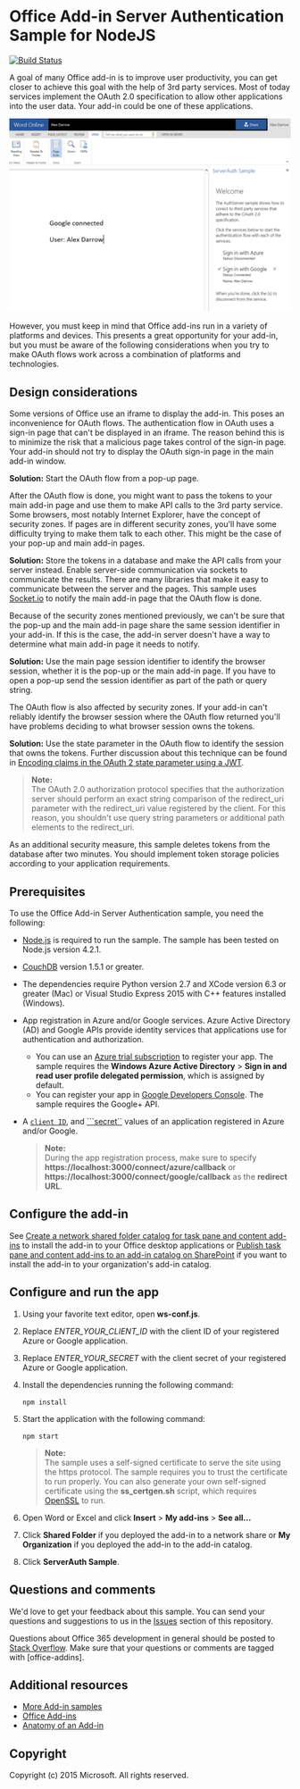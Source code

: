 # Office Add-in Server Authentication Sample for NodeJS

[![Build Status](https://travis-ci.org/OfficeDev/Office-Add-in-NodeJS-ServerAuth.svg?branch=master)](https://travis-ci.org/OfficeDev/Office-Add-in-NodeJS-ServerAuth)

A goal of many Office add-in is to improve user productivity, you can get closer to achieve this goal with the help of 3rd party services. Most of today services implement the OAuth 2.0 specification to allow other applications into the user data. Your add-in could be one of these applications.

![Office Add-in Server Authentication Sample screenshot](/readme-images/Office-Add-in-NodeJS-ServerAuth.png)

[//]: # "> **Note:** Link here to Reeza's article."

However, you must keep in mind that Office add-ins run in a variety of platforms and devices. This presents a great opportunity for your add-in, but you must be aware of the following considerations when you try to make OAuth flows work across a combination of platforms and technologies.

## Design considerations

Some versions of Office use an iframe to display the add-in. This poses an inconvenience for OAuth flows. The authentication flow in OAuth uses a sign-in page that can't be displayed in an iframe. The reason behind this is to minimize the risk that a malicious page takes control of the sign-in page. Your add-in should not try to display the OAuth sign-in page in the main add-in window.

**Solution:** Start the OAuth flow from a pop-up page.

After the OAuth flow is done, you might want to pass the tokens to your main add-in page and use them to make API calls to the 3rd party service. 
Some browsers, most notably Internet Explorer, have the concept of security zones. If pages are in different security zones, you'll have some difficulty trying to make them talk to each other. This might be the case of your pop-up and main add-in pages.

**Solution:** Store the tokens in a database and make the API calls from your server instead. Enable server-side communication via sockets to communicate the results. There are many libraries that make it easy to communicate between the server and the pages. This sample uses [Socket.io](http://socket.io) to notify the main add-in page that the OAuth flow is done.

Because of the security zones mentioned previously, we can't be sure that the pop-up and the main add-in page share the same session identifier in your add-in. If this is the case, the add-in server doesn't have a way to determine what main add-in page it needs to notify.

**Solution:** Use the main page session identifier to identify the browser session, whether it is the pop-up or the main add-in page. If you have to open a pop-up send the session identifier as part of the path or query string.

The OAuth flow is also affected by security zones. If your add-in can't reliably identify the browser session where the OAuth flow returned you'll have problems deciding to what browser session owns the tokens.

**Solution:** Use the state parameter in the OAuth flow to identify the session that owns the tokens. Further discussion about this technique can be found in [Encoding claims in the OAuth 2 state parameter using a JWT](https://tools.ietf.org/html/draft-bradley-oauth-jwt-encoded-state-04). 

> **Note:** <br /> The OAuth 2.0 authorization protocol specifies that the authorization server should perform an exact string comparison of the redirect_uri parameter with the redirect_uri value registered by the client. For this reason, you shouldn't use query string parameters or additional path elements to the redirect_uri. 

As an additional security measure, this sample deletes tokens from the database after two minutes. You should implement token storage policies according to your application requirements.

## Prerequisites

To use the Office Add-in Server Authentication sample, you need the following:

* [Node.js](https://nodejs.org/) is required to run the sample. The sample has been tested on Node.js version 4.2.1.
* [CouchDB](https://couchdb.apache.org) version 1.5.1 or greater.
* The dependencies require Python version 2.7 and XCode version 6.3 or greater (Mac) or Visual Studio Express 2015 with C++ features installed (Windows).
* App registration in Azure and/or Google services. Azure Active Directory (AD) and Google APIs provide identity services that applications use for authentication and authorization.
    * You can use an [Azure trial subscription](https://account.windowsazure.com/SignUp) to register your app. The sample requires the **Windows Azure Active Directory** > **Sign in and read user profile delegated permission**, which is assigned by default.
    * You can register your app in [Google Developers Console](https://console.developers.google.com/). The sample requires the Google+ API.
* A [```client ID```](app/Constants.php#L29), and [```secret``](app/Constants.php#L30) values of an application registered in Azure and/or Google.

     > **Note:** <br />
     During the app registration process, make sure to specify **https://localhost:3000/connect/azure/callback** or **https://localhost:3000/connect/google/callback** as the **redirect URL**.

## Configure the add-in

See [Create a network shared folder catalog for task pane and content add-ins](https://msdn.microsoft.com/library/office/fp123503.aspx) to install the add-in to your Office desktop applications or [Publish task pane and content add-ins to an add-in catalog on SharePoint](https://msdn.microsoft.com/library/office/fp123517.aspx) if you want to install the add-in to your organization's add-in catalog.

## Configure and run the app

1. Using your favorite text editor, open **ws-conf.js**.
2. Replace *ENTER_YOUR_CLIENT_ID* with the client ID of your registered Azure or Google application.
3. Replace *ENTER_YOUR_SECRET* with the client secret of your registered Azure or Google application.
4. Install the dependencies running the following command:
    ```
    npm install
    ```
5. Start the application with the following command:
    ```
    npm start
    ```

    > **Note:** <br />
    The sample uses a self-signed certificate to serve the site using the https protocol. The sample requires you to trust the certificate to run properly. You can also generate your own self-signed certificate using the **ss_certgen.sh** script, which requires [OpenSSL](http://www.openssl.org/) to run.
6. Open Word or Excel and click **Insert** > **My add-ins** > **See all...**    
7. Click **Shared Folder** if you deployed the add-in to a network share or **My Organization** if you deployed the add-in to the add-in catalog.
8. Click **ServerAuth Sample**.

## Questions and comments

We'd love to get your feedback about this sample. You can send your questions and suggestions to us in the [Issues](https://github.com/OfficeDev/Office-Add-in-NodeJS-ServerAuth/issues) section of this repository.

Questions about Office 365 development in general should be posted to [Stack Overflow](http://stackoverflow.com/questions/tagged/office-addins). Make sure that your questions or comments are tagged with [office-addins].
  
## Additional resources

* [More Add-in samples](https://github.com/OfficeDev?utf8=%E2%9C%93&query=-Add-in)
* [Office Add-ins](http://msdn.microsoft.com/library/office/jj220060.aspx)
* [Anatomy of an Add-in](https://msdn.microsoft.com/library/office/jj220082.aspx#StartBuildingApps_AnatomyofApp)

## Copyright
Copyright (c) 2015 Microsoft. All rights reserved.
